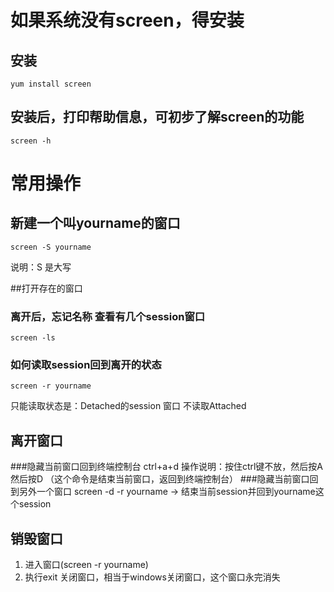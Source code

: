 # 如果系统没有screen，得安装
## 安装
    yum install screen
## 安装后，打印帮助信息，可初步了解screen的功能
    screen -h

# 常用操作
## 新建一个叫yourname的窗口
    screen -S yourname 
说明：S 是大写



##打开存在的窗口
### 离开后，忘记名称 查看有几个session窗口
    screen -ls 
### 如何读取session回到离开的状态
    screen -r yourname

只能读取状态是：Detached的session 窗口
不读取Attached



## 离开窗口
###隐藏当前窗口回到终端控制台
  ctrl+a+d  操作说明：按住ctrl键不放，然后按A 然后按D （这个命令是结束当前窗口，返回到终端控制台）
###隐藏当前窗口回到另外一个窗口
screen -d -r yourname -> 结束当前session并回到yourname这个session
## 销毁窗口
1. 进入窗口(screen -r yourname)
2. 执行exit
关闭窗口，相当于windows关闭窗口，这个窗口永完消失